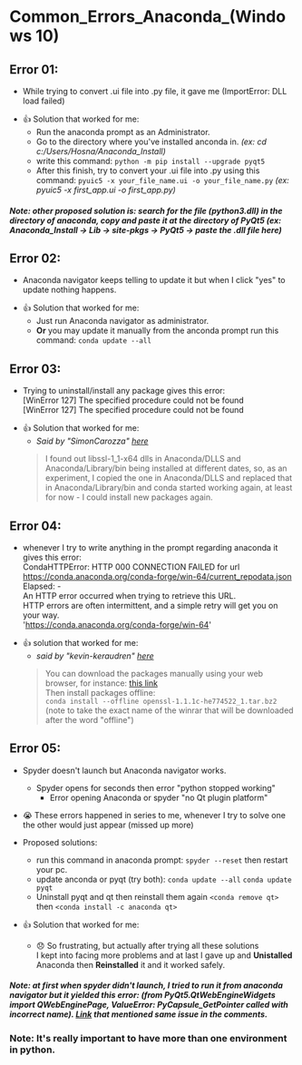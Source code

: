 # Common_Errors_Anaconda_(Windows 10)
## Error 01:
* While trying to convert .ui file into .py file, it gave me (ImportError: DLL load failed)
- :+1: Solution that worked for me: 
    - Run the anaconda prompt as an Administrator.
    - Go to the directory where you've installed anconda in. *(ex: cd c:/Users/Hosna/Anaconda_Install)*
    - write this command: `python -m pip install --upgrade pyqt5`
    - After this finish, try to convert your .ui file into .py using this command: `pyuic5 -x your_file_name.ui -o your_file_name.py` *(ex: pyuic5 -x first_app.ui -o first_app.py)*

##### Note: other proposed solution is: search for the file (python3.dll) in the directory of anaconda, copy and paste it at the directory of PyQt5 (ex: Anaconda_Install -> Lib -> site-pkgs -> PyQt5 -> paste the .dll file here)

## Error 02:
*  Anaconda navigator keeps telling to update it but when I click "yes" to update nothing happens.
- :+1: Solution that worked for me:
    - Just run Anaconda navigator as administrator.
    - **Or** you may update it manually from the anconda prompt run this command: `conda update --all`

## Error 03:
* Trying to uninstall/install any package gives this error:\
[WinError 127] The specified procedure could not be found\
[WinError 127] The specified procedure could not be found
- :+1: Solution that worked for me:
    - *Said by "SimonCarozza" [here](https://github.com/conda/conda/issues/9003)*
    > I found out libssl-1_1-x64 dlls in Anaconda/DLLS and Anaconda/Library/bin being installed at different dates, so, as an experiment, I copied the one in Anaconda/DLLS and replaced that in Anaconda/Library/bin and conda started working again, at least for now - I could install new packages again.

## Error 04:
* whenever I try to write anything in the prompt regarding anaconda it gives this error:\
 CondaHTTPError: HTTP 000 CONNECTION FAILED for url <https://conda.anaconda.org/conda-forge/win-64/current_repodata.json>\
  Elapsed: - \
  An HTTP error occurred when trying to retrieve this URL.\
  HTTP errors are often intermittent, and a simple retry will get you on your way.\
  'https://conda.anaconda.org/conda-forge/win-64' 
- :+1: solution that worked for me:
    - *said by "kevin-keraudren" [here](https://github.com/conda/conda/issues/6007)*
    >  You can download the packages manually using your web browser, for instance: [this link](https://anaconda.org/anaconda/openssl/files)\
        Then install packages offline:\
        `conda install --offline openssl-1.1.1c-he774522_1.tar.bz2`  (note to take the exact name of the winrar that will be downloaded after the word "offline")

## Error 05:
* Spyder doesn't launch but Anaconda navigator works.
    - Spyder opens for seconds then error "python stopped working"
        -  Error opening Anaconda or spyder "no Qt plugin platform" 
* :sob: These errors happened in series to me, whenever I try to solve one the other would just appear (missed up more)
* Proposed solutions:
    - run this command in anaconda prompt: `spyder --reset` then restart your pc.
    - update anconda or pyqt (try both): `conda update --all`    `conda update pyqt`
    - Uninstall pyqt and qt then reinstall them again `<conda remove qt>` then   `<conda install -c anaconda qt>` 

* :+1: Solution that worked for me:
    - :disappointed: So frustrating, but actually after trying all these solutions\
    I kept into facing more problems and at last I gave up and **Unistalled** Anaconda then **Reinstalled** it and it worked safely. 

##### Note: at first when spyder didn't launch, I tried to run it from anaconda navigator but it yielded this error: (from PyQt5.QtWebEngineWidgets import QWebEnginePage, ValueError: PyCapsule_GetPointer called with incorrect name). [Link](https://github.com/spyder-ide/spyder/issues/3138) that mentioned same issue in the comments.

### Note: It's really important to have more than one environment in python.